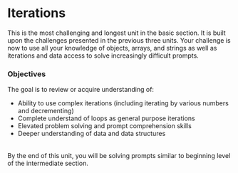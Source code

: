 # Iterations
This is the most challenging and longest unit in the basic section. It is built upon the challenges presented in the previous three units. Your challenge is now to use all your knowledge of objects, arrays, and strings as well as iterations and data access to solve increasingly difficult prompts. 

### Objectives
The goal is to review or acquire understanding of:
- Ability to use complex iterations (including iterating by various numbers and decrementing)
- Complete understand of loops as general purpose iterations
- Elevated problem solving and prompt comprehension skills
- Deeper understanding of data and data structures
######
By the end of this unit, you will be solving prompts similar to beginning level of the intermediate section.
######

